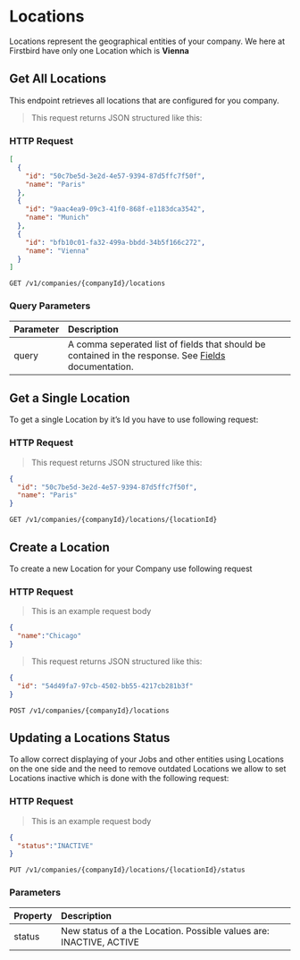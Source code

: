 # Locations

Locations represent the geographical entities of your company. We here at Firstbird have only one Location which is **Vienna**

## Get All Locations

This endpoint retrieves all locations that are configured for you company.

> This request returns JSON structured like this:

### HTTP Request

```json
[
  {
    "id": "50c7be5d-3e2d-4e57-9394-87d5ffc7f50f",
    "name": "Paris"
  },
  {
    "id": "9aac4ea9-09c3-41f0-868f-e1183dca3542",
    "name": "Munich"
  },
  {
    "id": "bfb10c01-fa32-499a-bbdd-34b5f166c272",
    "name": "Vienna"
  }
]
```

`GET /v1/companies/{companyId}/locations`

### Query Parameters
| Parameter | Description                                                                                                                          |
|:----------|:-------------------------------------------------------------------------------------------------------------------------------------|
| query     | A comma seperated list of fields that should be contained in the response. See [Fields](#customizing-response-fields) documentation. |

## Get a Single Location
To get a single Location by it’s Id you have to use following request:

### HTTP Request

> This request returns JSON structured like this:

```json
{
  "id": "50c7be5d-3e2d-4e57-9394-87d5ffc7f50f",
  "name": "Paris"
}
```

`GET /v1/companies/{companyId}/locations/{locationId}`

## Create a Location

To create a new Location for your Company use following request

### HTTP Request

> This is an example request body

```json
{
  "name":"Chicago"
}
```

> This request returns JSON structured like this:

```json
{
  "id": "54d49fa7-97cb-4502-bb55-4217cb281b3f"
}
```

`POST /v1/companies/{companyId}/locations`

## Updating a Locations Status

To allow correct displaying of your Jobs and other entities using Locations on the one side and the need to remove outdated Locations we allow to set Locations inactive which is done with the following request:

### HTTP Request

> This is an example request body

```json
{
  "status":"INACTIVE"
}
```

`PUT /v1/companies/{companyId}/locations/{locationId}/status`

### Parameters
| Property | Description                                                         |
|:---------|:--------------------------------------------------------------------|
| status   | New status of a the Location. Possible values are: INACTIVE, ACTIVE |
